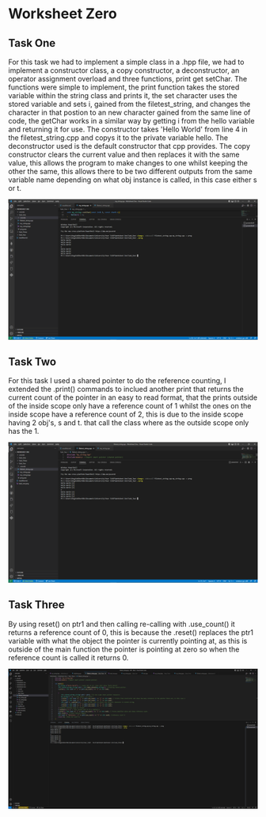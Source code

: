 # Worksheet Zero

## Task One

For this task we had to implement a simple class in a .hpp file, we had to implement a constructor class, a copy constructor, a deconstructor, an operator assignment
overload and three functions, print get setChar. The functions were simple to implement, the print function takes the stored
variable within the string class and prints it, the set character uses the stored variable and sets i, gained from the filetest_string,
and changes the character in that postion to an new character gained from the same line of code, the getChar works in a similar way
by getting i from the hello variable and returning it for use.
The constructor takes 'Hello World' from line 4 in the filetest_string.cpp and copys it to the private variable hello.
The deconstructor used is the default constructor that cpp provides.
The copy constructor clears the current value and then replaces it with the same value, this allows the program to make changes to one whilst keeping the other the same,
this allows there to be two different outputs from the same variable name depending on what obj instance is called, in this case either s or t.

![Task one code running](task_one.png)

## Task Two

For this task I used a shared pointer to do the reference counting, I extended the .print() commands to inclued another print that
returns the current count of the pointer in an easy to read format, that the prints outside of the inside scope only have a reference count of 
1 whilst the ones on the inside scope have a reference count of 2, this is due to the inside scope having 2 obj's, s and t. that call the class
where as the outside scope only has the 1.

![Task two code running](task_two.png)

## Task Three

By using reset() on ptr1 and then calling re-calling with .use_count() it returns a reference count of 0, this is because the .reset() replaces the ptr1 variable with
what the object the pointer is currently pointing at, as this is outside of the main function the pointer is pointing at zero so when 
the reference count is called it returns 0.

![Task three code running](task_three.png)
